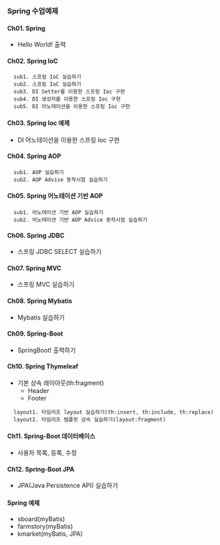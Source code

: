 ### Spring 수업예제
#### Ch01. Spring
  + Hello World! 출력


#### Ch02. Spring IoC
```
  sub1. 스프링 IoC 실습하기
  sub2. 스프링 IoC 실습하기
  sub3. DI Setter를 이용한 스프링 Ioc 구현
  sub4. DI 생성자를 이용한 스프링 Ioc 구현 
  sub5. DI 어노테이션을 이용한 스프링 Ioc 구현
```

#### Ch03. Spring Ioc 예제
  + DI 어노테이션을 이용한 스프링 Ioc 구현

#### Ch04. Spring AOP
```
  sub1. AOP 실습하기
  sub2. AOP Advise 동작시험 실습하기
```

#### Ch05. Spring 어노테이션 기반 AOP
```
  sub1. 어노테이션 기반 AOP 실습하기
  sub2. 어노테이션 기반 AOP Advice 동작시점 실습하기 
```

#### Ch06. Spring JDBC
  + 스프링 JDBC SELECT 실습하기

#### Ch07. Spring MVC
  + 스프링 MVC 실습하기

#### Ch08. Spring Mybatis
  + Mybatis 실습하기

#### Ch09. Spring-Boot
  + SpringBoot! 출력하기

#### Ch10. Spring Thymeleaf
  + 기본 상속 레이아웃(th:fragment)
    - Header
    - Footer
```    
  layout1. 타임리프 layout 실습하기(th:insert, th:include, th:replace)
  layout2. 타임리프 템플릿 상속 실습하기(layout:fragment)
```

#### Ch11. Spring-Boot 데이터베이스
  + 사용자 목록, 등록, 수정

#### Ch12. Spring-Boot JPA
  + JPA(Java Persistence API) 실습하기

#### Spring 예제
  + sboard(myBatis)
  + farmstory(myBatis)
  + kmarket(myBatis, JPA)

